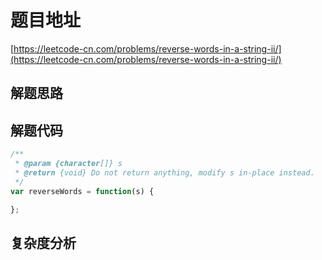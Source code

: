 # 题目地址

[https://leetcode-cn.com/problems/reverse-words-in-a-string-ii/](https://leetcode-cn.com/problems/reverse-words-in-a-string-ii/)

## 解题思路

## 解题代码

```js
/**
 * @param {character[]} s
 * @return {void} Do not return anything, modify s in-place instead.
 */
var reverseWords = function(s) {

};
```

## 复杂度分析
